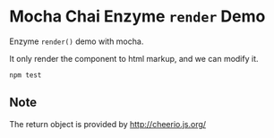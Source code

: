 Mocha Chai Enzyme `render` Demo
===============================

Enzyme `render()` demo with mocha.

It only render the component to html markup, and we can modify it.

```
npm test
```

Note
----

The return object is provided by <http://cheerio.js.org/>